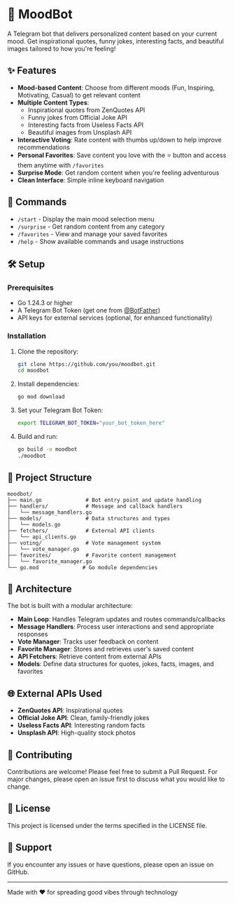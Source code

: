 # 🤖 MoodBot

A Telegram bot that delivers personalized content based on your current mood. Get inspirational quotes, funny jokes, interesting facts, and beautiful images tailored to how you're feeling!

## ✨ Features

- **Mood-based Content**: Choose from different moods (Fun, Inspiring, Motivating, Casual) to get relevant content
- **Multiple Content Types**: 
  - Inspirational quotes from ZenQuotes API
  - Funny jokes from Official Joke API  
  - Interesting facts from Useless Facts API
  - Beautiful images from Unsplash API
- **Interactive Voting**: Rate content with thumbs up/down to help improve recommendations
- **Personal Favorites**: Save content you love with the ⭐ button and access them anytime with `/favorites`
- **Surprise Mode**: Get random content when you're feeling adventurous
- **Clean Interface**: Simple inline keyboard navigation

## 🚀 Commands

- `/start` - Display the main mood selection menu
- `/surprise` - Get random content from any category
- `/favorites` - View and manage your saved favorites
- `/help` - Show available commands and usage instructions

## 🛠️ Setup

### Prerequisites

- Go 1.24.3 or higher
- A Telegram Bot Token (get one from [@BotFather](https://t.me/BotFather))
- API keys for external services (optional, for enhanced functionality)

### Installation

1. Clone the repository:
   ```bash
   git clone https://github.com/you/moodbot.git
   cd moodbot
   ```

2. Install dependencies:
   ```bash
   go mod download
   ```

3. Set your Telegram Bot Token:
   ```bash
   export TELEGRAM_BOT_TOKEN="your_bot_token_here"
   ```

4. Build and run:
   ```bash
   go build -o moodbot
   ./moodbot
   ```

## 📁 Project Structure

```
moodbot/
├── main.go              # Bot entry point and update handling
├── handlers/            # Message and callback handlers
│   └── message_handlers.go
├── models/              # Data structures and types
│   └── models.go
├── fetchers/            # External API clients
│   └── api_clients.go
├── voting/              # Vote management system
│   └── vote_manager.go
├── favorites/           # Favorite content management
│   └── favorite_manager.go
└── go.mod              # Go module dependencies
```

## 🔧 Architecture

The bot is built with a modular architecture:

- **Main Loop**: Handles Telegram updates and routes commands/callbacks
- **Message Handlers**: Process user interactions and send appropriate responses  
- **Vote Manager**: Tracks user feedback on content
- **Favorite Manager**: Stores and retrieves user's saved content
- **API Fetchers**: Retrieve content from external APIs
- **Models**: Define data structures for quotes, jokes, facts, images, and favorites

## 🌐 External APIs Used

- **ZenQuotes API**: Inspirational quotes
- **Official Joke API**: Clean, family-friendly jokes
- **Useless Facts API**: Interesting random facts
- **Unsplash API**: High-quality stock photos

## 🤝 Contributing

Contributions are welcome! Please feel free to submit a Pull Request. For major changes, please open an issue first to discuss what you would like to change.

## 📄 License

This project is licensed under the terms specified in the LICENSE file.

## 🐛 Support

If you encounter any issues or have questions, please open an issue on GitHub.

---

Made with ❤️ for spreading good vibes through technology